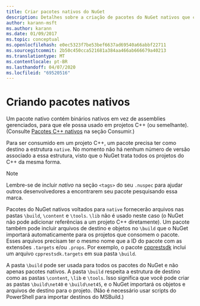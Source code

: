 ```yaml
---
title: Criar pacotes nativos do NuGet
description: Detalhes sobre a criação de pacotes do NuGet nativos que contém código C++ em vez do código gerenciado, para uso em projetos C++.
author: karann-msft
ms.author: karann
ms.date: 01/09/2017
ms.topic: conceptual
ms.openlocfilehash: e0ec5323f7be53bef6637ad69540a66abbf22711
ms.sourcegitcommit: 2b50c450cca521681a384aa466ab666679a40213
ms.translationtype: MT
ms.contentlocale: pt-BR
ms.lasthandoff: 04/07/2020
ms.locfileid: "69520516"
---
```

# <a name="creating-native-packages"></a>Criando pacotes nativos

Um pacote nativo contém binários nativos em vez de assemblies gerenciados, para que ele possa usado em projetos C++ (ou semelhante). (Consulte [Pacotes C++ nativos](../consume-packages/finding-and-choosing-packages.md#native-c-packages) na seção Consumir.)

Para ser consumido em um projeto C++, um pacote precisa ter como destino a estrutura `native`. No momento não há nenhum número de versão associado a essa estrutura, visto que o NuGet trata todos os projetos do C++ da mesma forma.

> [!Note]
> Lembre-se de incluir *nativo* na seção `<tags>` do seu `.nuspec` para ajudar outros desenvolvedores a encontrarem seu pacote pesquisando essa marca.

Pacotes do NuGet nativos voltados para `native` fornecerão arquivos nas pastas `\build`, `\content` e `\tools`. `\lib` não é usado neste caso (o NuGet não pode adicionar referências a um projeto C++ diretamente). Um pacote também pode incluir arquivos de destino e objetos no `\build` que o NuGet importará automaticamente para os projetos que consomem o pacote. Esses arquivos precisam ter o mesmo nome que a ID do pacote com as extensões `.targets` e/ou `.props`. Por exemplo, o pacote [cpprestsdk](https://nuget.org/packages/cpprestsdk/) inclui um arquivo `cpprestsdk.targets` em sua pasta `\build`.

A pasta `\build` pode ser usada para todos os pacotes do NuGet e não apenas pacotes nativos. A pasta `\build` respeita a estrutura de destino como as pastas `\content`, `\lib` e `\tools`. Isso significa que você pode criar as pastas `\build\net40` e `\build\net45`, e o NuGet importará os objetos e arquivos de destino para o projeto. (Não é necessário usar scripts do PowerShell para importar destinos do MSBuild.)
